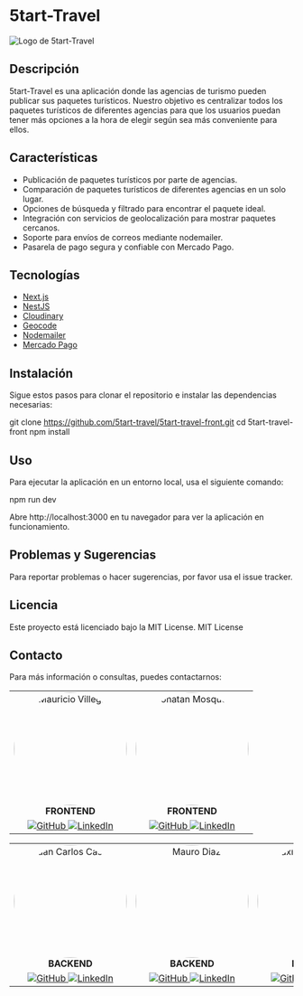 # 5tart-Travel

![Logo de 5tart-Travel](ruta/a/tu/logo.png)

## Descripción

5tart-Travel es una aplicación donde las agencias de turismo pueden publicar sus paquetes turísticos. Nuestro objetivo es centralizar todos los paquetes turísticos de diferentes agencias para que los usuarios puedan tener más opciones a la hora de elegir según sea más conveniente para ellos.

## Características

- Publicación de paquetes turísticos por parte de agencias.
- Comparación de paquetes turísticos de diferentes agencias en un solo lugar.
- Opciones de búsqueda y filtrado para encontrar el paquete ideal.
- Integración con servicios de geolocalización para mostrar paquetes cercanos.
- Soporte para envíos de correos mediante nodemailer.
- Pasarela de pago segura y confiable con Mercado Pago.

## Tecnologías

- [Next.js](https://nextjs.org/)
- [NestJS](https://nestjs.com/)
- [Cloudinary](https://cloudinary.com/)
- [Geocode](https://geocode.xyz/)
- [Nodemailer](https://nodemailer.com/about/)
- [Mercado Pago](https://www.mercadopago.com/)

## Instalación

Sigue estos pasos para clonar el repositorio e instalar las dependencias necesarias:

git clone https://github.com/5tart-travel/5tart-travel-front.git
cd 5tart-travel-front
npm install

## Uso

Para ejecutar la aplicación en un entorno local, usa el siguiente comando:

npm run dev

Abre http://localhost:3000 en tu navegador para ver la aplicación en funcionamiento.

## Problemas y Sugerencias

Para reportar problemas o hacer sugerencias, por favor usa el issue tracker.

## Licencia
Este proyecto está licenciado bajo la MIT License.
MIT License

## Contacto
Para más información o consultas, puedes contactarnos:

<table align="center">
  <tr>
  <td align="center">
      <img src="https://res.cloudinary.com/dia2gautk/image/upload/v1719940484/abc8xlg70lzveiol8cns.jpg" alt="Mauricio Villegas" width="200" style="border-radius: 50%;">
      <br>
      <strong>FRONTEND</strong>
    </td>
    <td align="center">
      <img src="https://res.cloudinary.com/dia2gautk/image/upload/v1719940434/cmoccvvllrsaay1kzsmw.jpg" alt="Jonatan Mosqueda" width="200" style="border-radius: 50%;">
      <br>
      <strong>FRONTEND</strong>
    </td>
  </tr>
  <tr>
    <td align="center">
      <a href="https://github.com/Jongabee">
        <img src="https://img.shields.io/badge/GitHub-Profile-blue?style=flat-square&logo=github" alt="GitHub">
      </a>
      <a href="https://www.linkedin.com/in/jongabee/">
        <img src="https://img.shields.io/badge/LinkedIn-Profile-blue?style=flat-square&logo=linkedin" alt="LinkedIn">
      </a>
    </td>
    <td align="center">
      <a href="https://github.com/V-Mau">
        <img src="https://img.shields.io/badge/GitHub-Profile-blue?style=flat-square&logo=github" alt="GitHub">
      </a>
      <a href="https://www.linkedin.com/in/mauricio-villegas-63a308246/">
        <img src="https://img.shields.io/badge/LinkedIn-Profile-blue?style=flat-square&logo=linkedin" alt="LinkedIn">
      </a>
    </td>
  </tr>
</table>

<table align="center">
  <tr>
    <td align="center">
      <img src="https://res.cloudinary.com/dia2gautk/image/upload/v1719940455/d66xfi743hlgp330kmxu.jpg" alt="Juan Carlos Castillo" width="200" style="border-radius: 50%;">
      <br>
      <strong>BACKEND</strong>
    </td>
    <td align="center">
      <img src="https://res.cloudinary.com/dia2gautk/image/upload/v1719940507/x9my38fgodbpgg6xljrx.jpg" alt="Mauro Diaz" width="200" style="border-radius: 50%;">
      <br>
      <strong>BACKEND</strong>
    </td>
    <td align="center">
      <img src="https://res.cloudinary.com/dia2gautk/image/upload/v1719940533/k9cgjeu2ncesi6j7agji.jpg" alt="Maximiliano Salguero" width="200" style="border-radius: 50%;">
      <br>
      <strong>BACKEND</strong>
    </td>
  </tr>
  <tr>
    <td align="center">
      <a href="https://github.com/juank132">
        <img src="https://img.shields.io/badge/GitHub-Profile-blue?style=flat-square&logo=github" alt="GitHub">
      </a>
      <a href="https://www.linkedin.com/in/username_linkedin">
        <img src="https://img.shields.io/badge/LinkedIn-Profile-blue?style=flat-square&logo=linkedin" alt="LinkedIn">
      </a>
    </td>
    <td align="center">
      <a href="https://github.com/MaxiSalguero">
        <img src="https://img.shields.io/badge/GitHub-Profile-blue?style=flat-square&logo=github" alt="GitHub">
      </a>
      <a href="https://www.linkedin.com/in/maximiliano-salguero/">
        <img src="https://img.shields.io/badge/LinkedIn-Profile-blue?style=flat-square&logo=linkedin" alt="LinkedIn">
      </a>
    </td>
    <td align="center">
      <a href="https://github.com/MaxiSalguero">
        <img src="https://img.shields.io/badge/GitHub-Profile-blue?style=flat-square&logo=github" alt="GitHub">
      </a>
      <a href="https://www.linkedin.com/in/maximiliano-salguero/">
        <img src="https://img.shields.io/badge/LinkedIn-Profile-blue?style=flat-square&logo=linkedin" alt="LinkedIn">
      </a>
    </td>
  </tr>
</table>


